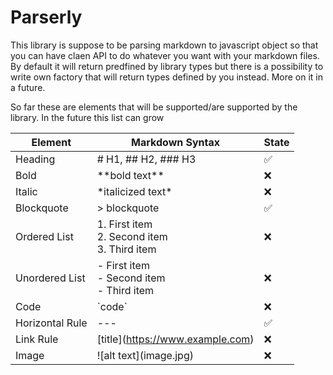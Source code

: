 # Parserly

This library is suppose to be parsing markdown to javascript object so that you can have claen API to do whatever you want with your markdown files. By default it will return predfined by library types but there is a possibility to write own factory that will return types defined by you instead. More on it in a future.

So far these are elements that will be supported/are supported by the library. In the future this list can grow

| Element         | Markdown Syntax                                        | State |
| --------------- | ------------------------------------------------------ | ----- |
| Heading         | # H1, ## H2, ### H3                                    | ✅    |
| Bold            | \*\*bold text\*\*                                      | ❌    |
| Italic          | \*italicized text\*                                    | ❌    |
| Blockquote      | > blockquote                                           | ✅    |
| Ordered List    | 1. First item </br> 2. Second item </br> 3. Third item | ❌    |
| Unordered List  | - First item </br> - Second item </br> - Third item    | ❌    |
| Code            | \`code\`                                               | ❌    |
| Horizontal Rule | ---                                                    | ✅    |
| Link Rule       | \[title](https://www.example.com)                      | ❌    |
| Image           | \!\[alt text](image.jpg)                               | ❌    |
